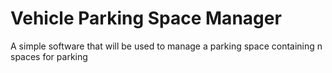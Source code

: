 # Vehicle Parking Space Manager
 A simple software that will be used to manage a parking space containing n spaces for parking 
